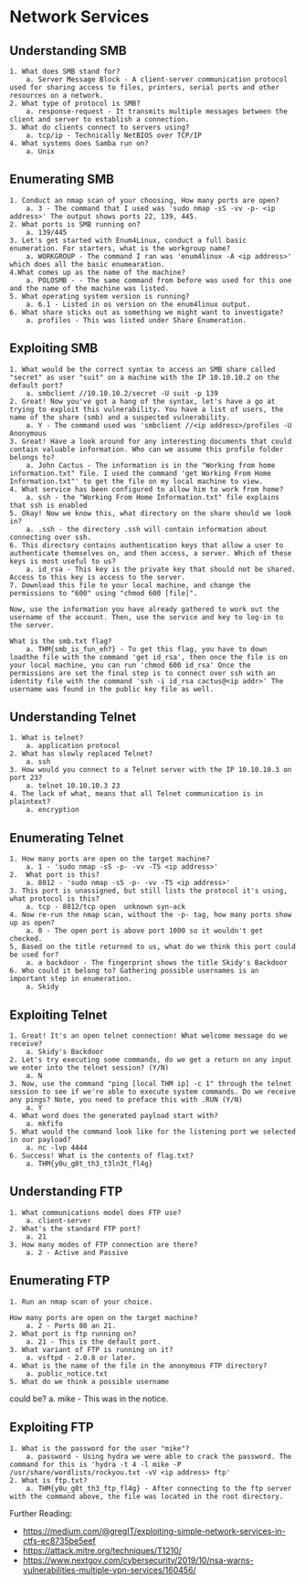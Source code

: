 # Network Services

## Understanding SMB

    1. What does SMB stand for?    
        a. Server Message Block - A client-server communication protocol used for sharing access to files, printers, serial ports and other resources on a network.
    2. What type of protocol is SMB?
        a. response-request - It transmits multiple messages between the client and server to establish a connection.
    3. What do clients connect to servers using?    
        a. tcp/ip - Technically NetBIOS over TCP/IP
    4. What systems does Samba run on?
        a. Unix

## Enumerating SMB

    1. Conduct an nmap scan of your choosing, How many ports are open?
        a. 3 - The command that I used was 'sudo nmap -sS -vv -p- <ip address>' The output shows ports 22, 139, 445.
    2. What ports is SMB running on?
        a. 139/445
    3. Let's get started with Enum4Linux, conduct a full basic enumeration. For starters, what is the workgroup name?
        a. WORKGROUP - The command I ran was 'enum4linux -A <ip address>' which does all the basic enumearation.
    4.What comes up as the name of the machine?        
        a. POLOSMB - - The same command from before was used for this one and the name of the machine was listed.
    5. What operating system version is running?    
        a. 6.1 - Listed in os version on the enum4linux output.
    6. What share sticks out as something we might want to investigate?    
        a. profiles - This was listed under Share Enumeration.

## Exploiting SMB

    1. What would be the correct syntax to access an SMB share called "secret" as user "suit" on a machine with the IP 10.10.10.2 on the default port?
        a. smbclient //10.10.10.2/secret -U suit -p 139
    2. Great! Now you've got a hang of the syntax, let's have a go at trying to exploit this vulnerability. You have a list of users, the name of the share (smb) and a suspected vulnerability.
        a. Y - The command used was 'smbclient //<ip address>/profiles -U Anonymous
    3. Great! Have a look around for any interesting documents that could contain valuable information. Who can we assume this profile folder belongs to?
        a. John Cactus - The information is in the "Working from home information.txt" file. I used the command 'get Working From Home Information.txt"' to get the file on my local machine to view.
    4. What service has been configured to allow him to work from home?
        a. ssh - the "Working From Home Information.txt" file explains that ssh is enabled
    5. Okay! Now we know this, what directory on the share should we look in?
        a. .ssh - the directory .ssh will contain information about connecting over ssh.
    6. This directory contains authentication keys that allow a user to authenticate themselves on, and then access, a server. Which of these keys is most useful to us?
        a. id_rsa - This key is the private key that should not be shared. Access to this key is access to the server.
    7. Download this file to your local machine, and change the permissions to "600" using "chmod 600 [file]".

    Now, use the information you have already gathered to work out the username of the account. Then, use the service and key to log-in to the server.

    What is the smb.txt flag?
        a. THM{smb_is_fun_eh?} - To get this flag, you have to down loadthe file with the command 'get id_rsa', then once the file is on your local machine, you can run 'chmod 600 id_rsa' Once the permissions are set the final step is to connect over ssh with an identity file with the command 'ssh -i id_rsa cactus@<ip addr>' The username was found in the public key file as well.

## Understanding Telnet

    1. What is telnet?
        a. application protocol
    2. What has slowly replaced Telnet?
        a. ssh
    3. How would you connect to a Telnet server with the IP 10.10.10.3 on port 23?
        a. telnet 10.10.10.3 23
    4. The lack of what, means that all Telnet communication is in plaintext?
        a. encryption

## Enumerating Telnet

    1. How many ports are open on the target machine?    
        a. 1 - 'sudo nmap -sS -p- -vv -T5 <ip address>'
    2.  What port is this?
        a. 8012 - 'sudo nmap -sS -p- -vv -T5 <ip address>'
    3. This port is unassigned, but still lists the protocol it's using, what protocol is this?     
        a. tcp - 8012/tcp open  unknown syn-ack
    4. Now re-run the nmap scan, without the -p- tag, how many ports show up as open?
        a. 0 - The open port is above port 1000 so it wouldn't get checked.
    5, Based on the title returned to us, what do we think this port could be used for?
        a. a backdoor - The fingerprint shows the title Skidy's Backdoor
    6. Who could it belong to? Gathering possible usernames is an important step in enumeration.
        a. Skidy

## Exploiting Telnet

    1. Great! It's an open telnet connection! What welcome message do we receive?
        a. Skidy's Backdoor
    2. Let's try executing some commands, do we get a return on any input we enter into the telnet session? (Y/N)
        a. N
    3. Now, use the command "ping [local THM ip] -c 1" through the telnet session to see if we're able to execute system commands. Do we receive any pings? Note, you need to preface this with .RUN (Y/N)
        a. Y
    4. What word does the generated payload start with?
        a. mkfifo
    5. What would the command look like for the listening port we selected in our payload?
        a. nc -lvp 4444
    6. Success! What is the contents of flag.txt?
        a. THM{y0u_g0t_th3_t3ln3t_fl4g}

## Understanding FTP

    1. What communications model does FTP use?
        a. client-server
    2. What's the standard FTP port?
        a. 21
    3. How many modes of FTP connection are there?    
        a. 2 - Active and Passive
    
## Enumerating FTP

    1. Run an nmap scan of your choice.

    How many ports are open on the target machine?
        a. 2 - Ports 80 an 21.
    2. What port is ftp running on?
        a. 21 - This is the default port.
    3. What variant of FTP is running on it?
        a. vsftpd - 2.0.8 or later.
    4. What is the name of the file in the anonymous FTP directory?
        a. public_notice.txt
    5. What do we think a possible username
could be?
        a. mike - This was in the notice.

## Exploiting FTP

    1. What is the password for the user "mike"?
        a. password - Using hydra we were able to crack the password. The command for this is 'hydra -t 4 -l mike -P /usr/share/wordlists/rockyou.txt -vV <ip address> ftp'
    2. What is ftp.txt?
        a. THM{y0u_g0t_th3_ftp_fl4g} - After connecting to the ftp server with the command above, the file was located in the root directory.

Further Reading:
- https://medium.com/@gregIT/exploiting-simple-network-services-in-ctfs-ec8735be5eef
- https://attack.mitre.org/techniques/T1210/
- https://www.nextgov.com/cybersecurity/2019/10/nsa-warns-vulnerabilities-multiple-vpn-services/160456/